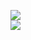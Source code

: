 [![](https://img.shields.io/badge/Made%20With-Github%20Spray-lightgrey.svg?style=for-the-badge&logo=github)](https://github.com/Annihil/github-spray#1349)  
[![](https://i.imgur.com/2DrTn0Z.gif)](https://github.com/Annihil/github-spray)